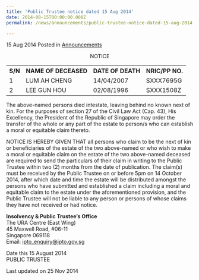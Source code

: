 ```yaml
---
title: 'Public Trustee notice dated 15 Aug 2014'
date: 2014-08-15T00:00:00.000Z
permalink: /news/announcements/public-trustee-notice-dated-15-aug-2014

---
```



15 Aug 2014 Posted in [Announcements](/news/announcements)

<p style="text-align: center">NOTICE</p>

<table class="table-h">
<tr>
<th>S/N</th>
<th>NAME OF DECEASED</th>
<th>DATE OF DEATH</th>
<th>NRIC/PP NO.</th>
</tr>
<tr>
</tr>
  
<tr>
<td>1</td>
<td>LUM AH CHENG</td>
<td>14/04/2007</td>
<td>SXXX7695G</td>
</tr>
  
<tr>
<td>2</td>
<td>LEE GUN HOU</td>
<td>02/08/1996</td>
<td>SXXX1508Z</td>
</tr>
</table>

The above-named persons died intestate, leaving behind no known next of kin.  For the purposes of section 27 of the Civil Law Act (Cap. 43),   His Excellency, the President of the Republic of Singapore may order the transfer of the whole or any part of the estate to person/s who can establish a moral or equitable claim thereto.
 
NOTICE IS HEREBY GIVEN THAT all persons who claim to be the next of kin or beneficiaries of the estate of the two above-named or who wish to make a moral or equitable claim on the estate of the two above-named deceased are required to send the particulars of their claim in writing to the Public Trustee within two (2) months from the date of publication.  The claim(s) must be received by the Public Trustee on or before 5pm on 14 October 2014, after which date and time the estate will be distributed amongst the persons who have submitted and established a claim including a moral and equitable claim to the estate under the aforementioned provision, and the Public Trustee will not be liable to any person or persons of whose claims they have not received or had notice.


**Insolvency & Public Trustee’s Office**  
   The URA Centre (East Wing)  
   45 Maxwell Road, #06-11  
   Singapore 069118  
   Email: ipto_enquiry@ipto.gov.sg
   
Date this 15 August 2014  
PUBLIC TRUSTEE

<p class="right-side-updated">Last updated on 25 Nov 2014</p> 
   
   





